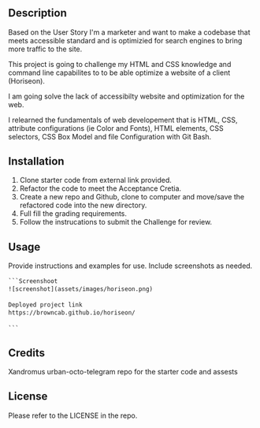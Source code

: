 # <Horiseon>

## Description
Based on the User Story I'm a marketer and want to make a codebase that meets accessible standard and is optimizied for search engines to bring more traffic to the site. 

This project is going to challenge my HTML and CSS knowledge and command line capabilites to to be able optimize a website of a client (Horiseon). 

I am going solve the lack of accessibilty website and optimization for the web.

I relearned the fundamentals of web developement that is HTML, CSS, attribute configurations (ie Color and Fonts), HTML elements, CSS selectors, CSS Box Model and file Configuration with Git Bash. 

## Installation
1. Clone starter code from external link provided.
2. Refactor the code to meet the Acceptance Cretia.
3. Create a new repo and Github, clone to computer and move/save the refactored code into the new directory.
4. Full fill the grading requirements.
5. Follow the instrucations to submit the Challenge for review.

## Usage
Provide instructions and examples for use. Include screenshots as needed. 

    ```Screenshoot
    ![screenshot](assets/images/horiseon.png)

    Deployed project link
    https://browncab.github.io/horiseon/

    ```

## Credits
Xandromus urban-octo-telegram repo for the starter code and assests

## License
Please refer to the LICENSE in the repo.